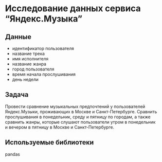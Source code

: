 # Исследование данных сервиса “Яндекс.Музыка”

## Данные

* идентификатор пользователя
* название трека
* имя исполнителя
* название жанра
* город пользователя
* время начала прослушивания
* день недели

## Задача

Провести сравнение музыкальных предпочтений у пользователей Яндекс.Музыки, проживающих в Москве и Санкт-Петербурге. Сравнить прослушивания в понедельник, среду и пятницу по городам, а также сравнить жанры, которые слушают пользователи утром в понедельник и вечером в пятницу в Москве и Санкт-Петербурге.

## Используемые библиотеки

pandas
